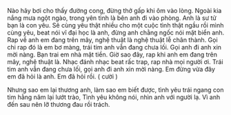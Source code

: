 Nào hãy bơi cho thấy đường cong, đừng thở gấp khi ôm vào lòng. 
Ngoài kia nắng mưa ngột ngào, trong yên tình là bên anh đi vào phòng. 
Anh là sư tử bạn là con yêu. 
Sẽ cùng yêu thật nhiều cho một cuộc tình thật ngầu rồi mình cùng yêu, beat nói vĩ đại học là anh, đừng anh chằng ngốc nói mặt biển anh. 
Rap về anh em đang trên mây, nghệ thuật là nghệ thuật lễ chân thành. 
Gọi chi rap đó là em bơ màng, trái tim anh vẫn đang chưa lối. 
Gọi anh đi anh xin mời nàng. 
Bạn trai em nhà mặt tiền. 
Giờ sao đây, rap khi anh em đang trên mây, nghệ thuật là. 
Nhạc đánh nhạc beat rấc trap, rap nhà mọi người ơi. 
Trái tim anh vẫn đang chưa lối, gọi anh đi anh xin mời nàng. 
Em đừng vừa đây em đã hỏi là anh. 
Em đã hỏi rồi. 
( cười )

Nhưng sao em lại thương anh, làm sao em biết được, tình yêu trái ngang con tim hằng năm lại lướt trào, Tình yêu không nói, nhìn anh với người lạ. 
Vì anh đến sau nên lỡ thương đau rồi trách.